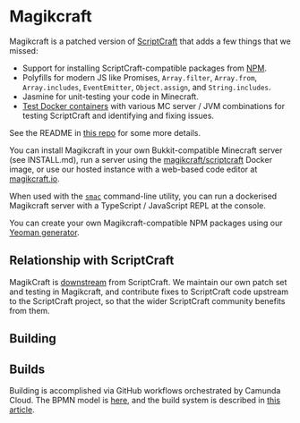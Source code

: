 # Magikcraft

Magikcraft is a patched version of [ScriptCraft](https://github.com/walterhiggins/ScriptCraft) that adds a few things that we missed:

- Support for installing ScriptCraft-compatible packages from [NPM](https://www.npmjs.com/org/scriptcraft).
- Polyfills for modern JS like Promises, `Array.filter`, `Array.from`, `Array.includes`, `EventEmitter`, `Object.assign`, and `String.includes`.
- Jasmine for unit-testing your code in Minecraft.
- [Test Docker containers](https://hub.docker.com/repository/docker/magikcraft/minecraft) with various MC server / JVM combinations for testing ScriptCraft and identifying and fixing issues.

See the README in [this repo](https://github.com/Magikcraft/scriptcraft-modular-arch) for some more details.

You can install Magikcraft in your own Bukkit-compatible Minecraft server (see INSTALL.md), run a server using the [magikcraft/scriptcraft](https://hub.docker.com/repository/docker/magikcraft/scriptcraft) Docker image, or use our hosted instance with a web-based code editor at [magikcraft.io](https://www.magikcraft.io).

When used with the [`smac`](https://www.npmjs.com/package/smac) command-line utility, you can run a dockerised Magikcraft server with a TypeScript / JavaScript REPL at the console.

You can create your own Magikcraft-compatible NPM packages using our [Yeoman generator](https://www.npmjs.com/package/generator-sma-plugin).

## Relationship with ScriptCraft

MagikCraft is [downstream](https://reflectoring.io/upstream-downstream/#upstream-and-downstream-open-source-projects) from ScriptCraft. We maintain our own patch set and testing in Magikcraft, and contribute fixes to ScriptCraft code upstream to the ScriptCraft project, so that the wider ScriptCraft community benefits from them.

## Building

## Builds

Building is accomplished via GitHub workflows orchestrated by Camunda Cloud. The BPMN model is [here](https://github.com/Magikcraft/MagikCraft/blob/development/automation/magikcraft-github-build.bpmn), and the build system is described in [this article](https://medium.com/@sitapati/complex-multi-repo-builds-with-github-actions-and-camunda-cloud-fa8e4c7abd26).
